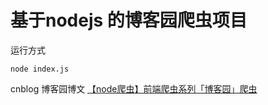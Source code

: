 # 基于nodejs 的博客园爬虫项目

运行方式
``` nodejs
node index.js
```


cnblog 博客园博文
[【node爬虫】前端爬虫系列「博客园」爬虫](http://www.cnblogs.com/coco1s/p/4954063.html)
